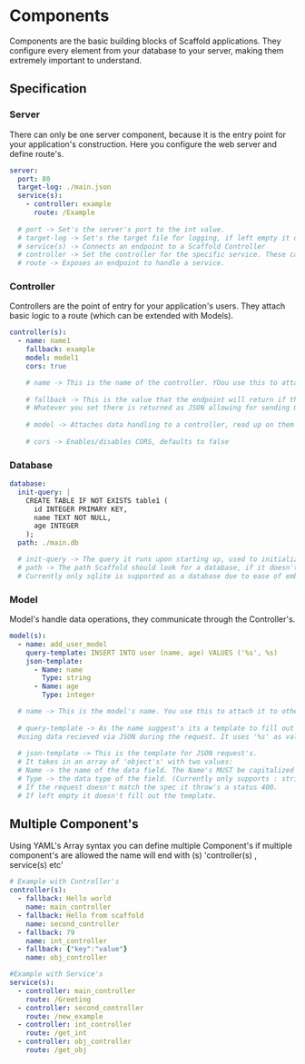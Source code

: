 # Components

Components are the basic building blocks of Scaffold applications. They configure every element from your database to your server, making them extremely important to understand.

## Specification

### Server
There can only be one server component, because it is the entry point for your application's construction. 
Here you configure the web server and define route's.
```YAML
server: 
  port: 80 
  target-log: ./main.json 
  service(s): 
    - controller: example 
      route: /Example 
  
  # port -> Set's the server's port to the int value.
  # target-log -> Set's the target file for logging, if left empty it only prints to stdout
  # service(s) -> Connects an endpoint to a Scaffold Controller
  # controller -> Set the controller for the specific service. These can be reused. Use the controller's name.
  # route -> Exposes an endpoint to handle a service.
  ```

### Controller
Controllers are the point of entry for your application's users. They attach basic logic to a route (which can be extended with Models).

```yaml
controller(s):
  - name: name1 
    fallback: example 
    model: model1 
    cors: true 

    # name -> This is the name of the controller. YOou use this to attach it to other component's
    
    # fallback -> This is the value that the endpoint will return if the model isn't set OR fails.
    # Whatever you set there is returned as JSON allowing for sending Objects.
    
    # model -> Attaches data handling to a controller, read up on them at the 'Model' section.
    
    # cors -> Enables/disables CORS, defaults to false
```
### Database
```yaml
database: 
  init-query: |
    CREATE TABLE IF NOT EXISTS table1 (
      id INTEGER PRIMARY KEY,
      name TEXT NOT NULL,
      age INTEGER
    );
  path: ./main.db 

  # init-query -> The query it runs upon starting up, used to initialize databases.
  # path -> The path Scaffold should look for a database, if it doesn't exist. It get's Created
  # Currently only sqlite is supported as a database due to ease of embedding
```
### Model
Model's handle data operations, they communicate through the Controller's.
```yaml
model(s):
  - name: add_user_model
    query-template: INSERT INTO user (name, age) VALUES ('%s', %s)
    json-template:
      - Name: name
        Type: string
      - Name: age
        Type: integer

  # name -> This is the model's name. You use this to attach it to other component's
        
  # query-template -> As the name suggest's its a template to fill out 
  #using data recieved via JSON during the request. It uses '%s' as value placeholders.
  
  # json-template -> This is the template for JSON request's. 
  # It takes in an array of 'object's' with two values:
  # Name -> the name of the data field. The Name's MUST be capitalized or will fail
  # Type -> the data type of the field. (Currently only supports : string, integer)
  # If the request doesn't match the spec it throw's a status 400.
  # If left empty it doesn't fill out the template.
```

## Multiple Component's
Using YAML's Array syntax you can define multiple Component's
if multiple component's are allowed the name will end with (s) 'controller(s) , service(s) etc'
```yaml
# Example with Controller's
controller(s):
  - fallback: Hello world
    name: main_controller
  - fallback: Hello from scaffold
    name: second_controller
  - fallback: 79
    name: int_controller
  - fallback: {"key":"value"}
    name: obj_controller

#Example with Service's
service(s):
  - controller: main_controller
    route: /Greeting
  - controller: second_controller
    route: /new_example
  - controller: int_controller
    route: /get_int
  - controller: obj_controller
    route: /get_obj
```
